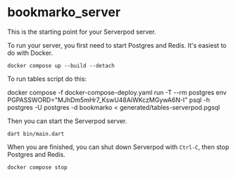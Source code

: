 # bookmarko_server

This is the starting point for your Serverpod server.

To run your server, you first need to start Postgres and Redis. It's easiest to do with Docker.

    docker compose up --build --detach

To run tables script do this:

docker compose -f docker-compose-deploy.yaml run -T --rm postgres env PGPASSWORD="MJhDm5mHr7_KswU48AiWKczMGywA6N-I" psql -h postgres -U postgres -d bookmarko < generated/tables-serverpod.pgsql

Then you can start the Serverpod server.

    dart bin/main.dart

When you are finished, you can shut down Serverpod with `Ctrl-C`, then stop Postgres and Redis.

    docker compose stop
